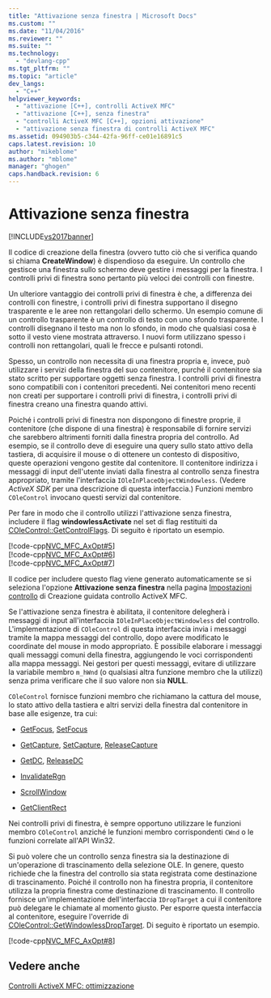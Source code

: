 ```yaml
---
title: "Attivazione senza finestra | Microsoft Docs"
ms.custom: ""
ms.date: "11/04/2016"
ms.reviewer: ""
ms.suite: ""
ms.technology: 
  - "devlang-cpp"
ms.tgt_pltfrm: ""
ms.topic: "article"
dev_langs: 
  - "C++"
helpviewer_keywords: 
  - "attivazione [C++], controlli ActiveX MFC"
  - "attivazione [C++], senza finestra"
  - "controlli ActiveX MFC [C++], opzioni attivazione"
  - "attivazione senza finestra di controlli ActiveX MFC"
ms.assetid: 094903b5-c344-42fa-96ff-ce01e16891c5
caps.latest.revision: 10
author: "mikeblome"
ms.author: "mblome"
manager: "ghogen"
caps.handback.revision: 6
---
```

# Attivazione senza finestra
[!INCLUDE[vs2017banner](../assembler/inline/includes/vs2017banner.md)]

Il codice di creazione della finestra \(ovvero tutto ciò che si verifica quando si chiama **CreateWindow**\) è dispendioso da eseguire.  Un controllo che gestisce una finestra sullo schermo deve gestire i messaggi per la finestra.  I controlli privi di finestra sono pertanto più veloci dei controlli con finestre.  
  
 Un ulteriore vantaggio dei controlli privi di finestra è che, a differenza dei controlli con finestre, i controlli privi di finestra supportano il disegno trasparente e le aree non rettangolari dello schermo.  Un esempio comune di un controllo trasparente è un controllo di testo con uno sfondo trasparente.  I controlli disegnano il testo ma non lo sfondo, in modo che qualsiasi cosa è sotto il vesto viene mostrata attraverso.  I nuovi form utilizzano spesso i controlli non rettangolari, quali le frecce e pulsanti rotondi.  
  
 Spesso, un controllo non necessita di una finestra propria e, invece, può utilizzare i servizi della finestra del suo contenitore, purché il contenitore sia stato scritto per supportare oggetti senza finestra.  I controlli privi di finestra sono compatibili con i contenitori precedenti.  Nei contenitori meno recenti non creati per supportare i controlli privi di finestra, i controlli privi di finestra creano una finestra quando attivi.  
  
 Poiché i controlli privi di finestra non dispongono di finestre proprie, il contenitore \(che dispone di una finestra\) è responsabile di fornire servizi che sarebbero altrimenti forniti dalla finestra propria del controllo.  Ad esempio, se il controllo deve di eseguire una query sullo stato attivo della tastiera, di acquisire il mouse o di ottenere un contesto di dispositivo, queste operazioni vengono gestite dal contenitore.  Il contenitore indirizza i messaggi di input dell'utente inviati dalla finestra al controllo senza finestra appropriato, tramite l'interfaccia `IOleInPlaceObjectWindowless`. \(Vedere *ActiveX SDK* per una descrizione di questa interfaccia.\) Funzioni membro `COleControl` invocano questi servizi dal contenitore.  
  
 Per fare in modo che il controllo utilizzi l'attivazione senza finestra, includere il flag **windowlessActivate** nel set di flag restituiti da [COleControl::GetControlFlags](../Topic/COleControl::GetControlFlags.md).  Di seguito è riportato un esempio.  
  
 [!code-cpp[NVC_MFC_AxOpt#5](../mfc/codesnippet/CPP/providing-windowless-activation_1.cpp)]  
[!code-cpp[NVC_MFC_AxOpt#6](../mfc/codesnippet/CPP/providing-windowless-activation_2.cpp)]  
[!code-cpp[NVC_MFC_AxOpt#7](../mfc/codesnippet/CPP/providing-windowless-activation_3.cpp)]  
  
 Il codice per includere questo flag viene generato automaticamente se si seleziona l'opzione **Attivazione senza finestra** nella pagina [Impostazioni controllo](../mfc/reference/control-settings-mfc-activex-control-wizard.md) di Creazione guidata controllo ActiveX MFC.  
  
 Se l'attivazione senza finestra è abilitata, il contenitore delegherà i messaggi di input all'interfaccia `IOleInPlaceObjectWindowless` del controllo.  L'implementazione di `COleControl` di questa interfaccia invia i messaggi tramite la mappa messaggi del controllo, dopo avere modificato le coordinate del mouse in modo appropriato.  È possibile elaborare i messaggi quali messaggi comuni della finestra, aggiungendo le voci corrispondenti alla mappa messaggi.  Nei gestori per questi messaggi, evitare di utilizzare la variabile membro `m_hWnd` \(o qualsiasi altra funzione membro che la utilizzi\) senza prima verificare che il suo valore non sia **NULL**.  
  
 `COleControl` fornisce funzioni membro che richiamano la cattura del mouse, lo stato attivo della tastiera e altri servizi della finestra dal contenitore in base alle esigenze, tra cui:  
  
-   [GetFocus](../Topic/COleControl::GetFocus.md), [SetFocus](../Topic/COleControl::SetFocus.md)  
  
-   [GetCapture](../Topic/COleControl::GetCapture.md), [SetCapture](../Topic/COleControl::SetCapture.md), [ReleaseCapture](../Topic/COleControl::ReleaseCapture.md)  
  
-   [GetDC](../Topic/COleControl::GetDC.md), [ReleaseDC](../Topic/COleControl::ReleaseDC.md)  
  
-   [InvalidateRgn](../Topic/COleControl::InvalidateRgn.md)  
  
-   [ScrollWindow](../Topic/COleControl::ScrollWindow.md)  
  
-   [GetClientRect](../Topic/COleControl::GetClientRect.md)  
  
 Nei controlli privi di finestra, è sempre opportuno utilizzare le funzioni membro `COleControl` anziché le funzioni membro corrispondenti `CWnd` o le funzioni correlate all'API Win32.  
  
 Si può volere che un controllo senza finestra sia la destinazione di un'operazione di trascinamento della selezione OLE.  In genere, questo richiede che la finestra del controllo sia stata registrata come destinazione di trascinamento.  Poiché il controllo non ha finestra propria, il contenitore utilizza la propria finestra come destinazione di trascinamento.  Il controllo fornisce un'implementazione dell'interfaccia `IDropTarget` a cui il contenitore può delegare le chiamate al momento giusto.  Per esporre questa interfaccia al contenitore, eseguire l'override di [COleControl::GetWindowlessDropTarget](../Topic/COleControl::GetWindowlessDropTarget.md).  Di seguito è riportato un esempio.  
  
 [!code-cpp[NVC_MFC_AxOpt#8](../mfc/codesnippet/CPP/providing-windowless-activation_4.cpp)]  
  
## Vedere anche  
 [Controlli ActiveX MFC: ottimizzazione](../mfc/mfc-activex-controls-optimization.md)